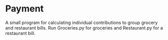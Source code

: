 # Payment
A small program for calculating individual contributions to group grocery and restaurant bills. Run Groceries.py for groceries and Restaurant.py for a restaurant bill. 
